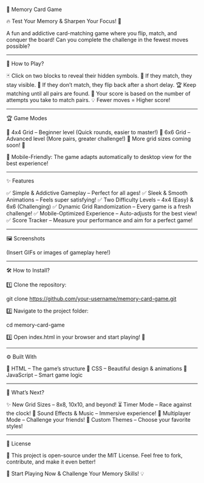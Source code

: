 🎴 Memory Card Game

🔥 Test Your Memory & Sharpen Your Focus! 🧠

A fun and addictive card-matching game where you flip, match, and conquer the board! Can you complete the challenge in the fewest moves possible?


---

🚀 How to Play?

🃏 Click on two blocks to reveal their hidden symbols.
🎯 If they match, they stay visible.
🔄 If they don’t match, they flip back after a short delay.
🏆 Keep matching until all pairs are found.
🎯 Your score is based on the number of attempts you take to match pairs.
💡 Fewer moves = Higher score!


---

🏆 Game Modes

🔹 4x4 Grid – Beginner level (Quick rounds, easier to master!)
🔹 6x6 Grid – Advanced level (More pairs, greater challenge!)
🔹 More grid sizes coming soon! 🚀

📱 Mobile-Friendly: The game adapts automatically to desktop view for the best experience!


---

✨ Features

✅ Simple & Addictive Gameplay – Perfect for all ages!
✅ Sleek & Smooth Animations – Feels super satisfying!
✅ Two Difficulty Levels – 4x4 (Easy) & 6x6 (Challenging)
✅ Dynamic Grid Randomization – Every game is a fresh challenge!
✅ Mobile-Optimized Experience – Auto-adjusts for the best view!
✅ Score Tracker – Measure your performance and aim for a perfect game!


---

🖼️ Screenshots

(Insert GIFs or images of gameplay here!)


---

🛠️ How to Install?

1️⃣ Clone the repository:

git clone https://github.com/your-username/memory-card-game.git

2️⃣ Navigate to the project folder:

cd memory-card-game

3️⃣ Open index.html in your browser and start playing! 🎉


---

⚙️ Built With

🔹 HTML – The game’s structure
🔹 CSS – Beautiful design & animations
🔹 JavaScript – Smart game logic


---

🔮 What’s Next?

✨ New Grid Sizes – 8x8, 10x10, and beyond!
⏳ Timer Mode – Race against the clock!
🎵 Sound Effects & Music – Immersive experience!
👥 Multiplayer Mode – Challenge your friends!
🎨 Custom Themes – Choose your favorite styles!


---

📜 License

📖 This project is open-source under the MIT License. Feel free to fork, contribute, and make it even better!

🚀 Start Playing Now & Challenge Your Memory Skills! 💡

